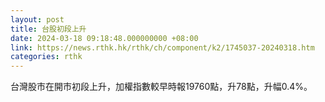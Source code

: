 ```yaml
---
layout: post
title: 台股初段上升
date: 2024-03-18 09:18:48.000000000 +08:00
link: https://news.rthk.hk/rthk/ch/component/k2/1745037-20240318.htm
categories: rthk
---
```


台灣股市在開市初段上升，加權指數較早時報19760點，升78點，升幅0.4%。
